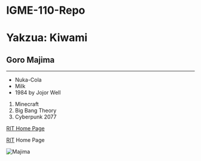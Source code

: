 # IGME-110-Repo
# Yakzua: Kiwami
## Goro Majima
---
- Nuka-Cola
-  Milk
-  1984 by Jojor Well

1. Minecraft
2. Big Bang Theory
3. Cyberpunk 2077

[RIT Home Page](https://www.rit.edu/)

[RIT](https://www.rit.edu/) Home Page

![Majima](https://i.redd.it/what-is-your-favorite-render-of-majima-chose-3-renders-v0-mk4uz02gaqf81.jpg?width=794&format=pjpg&auto=webp&s=b418f6e7432a628b6b55b47d9a365985e1f0f630)
